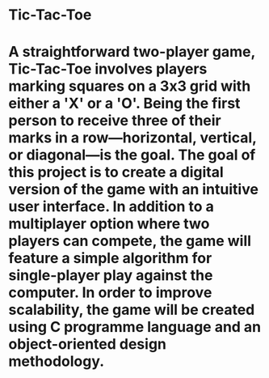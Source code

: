 # Tic-Tac-Toe
# A straightforward two-player game, Tic-Tac-Toe involves players marking squares on a 3x3 grid with either a 'X' or a 'O'. Being the first person to receive three of their marks in a row—horizontal, vertical, or diagonal—is the goal. The goal of this project is to create a digital version of the game with an intuitive user interface. In addition to a multiplayer option where two players can compete, the game will feature a simple algorithm for single-player play against the computer. In order to improve scalability, the game will be created using C programme language and an object-oriented design methodology.
